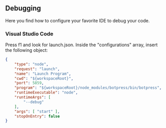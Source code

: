 ## Debugging

Here you find how to configure your favorite IDE to debug your code.

### Visual Studio Code
Press f1 and look for launch.json. Inside the "configurations" array, insert the following object:
```json
{
    "type": "node",
    "request": "launch",
    "name": "Launch Program",
    "cwd": "${workspaceRoot}",
    "port": 5859,
    "program": "${workspaceRoot}/node_modules/botpress/bin/botpress",
    "runtimeExecutable": "node",
    "runtimeArgs": [
        "--debug"
    ],
    "args": [ "start" ],
    "stopOnEntry": false
}
```

